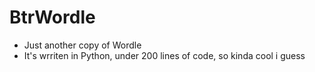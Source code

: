 # BtrWordle
 - Just another copy of Wordle
 - It's wrriten in Python, under 200 lines of code, so kinda cool i guess
